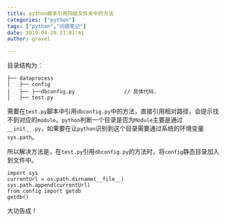 ```yaml
---
title: python脚本引用同级文件夹中的方法 
categories: ["python"]
tags: ["python","问题笔记"]
date: 2019-04-29 21:01:41 
author: gravel

---
```


目录结构为：

```
├── dataprocess                                                    
│   ├── config
│   ├── ├──dbconfig.py                // 具体代码.                    
│   ├── test.py
```

需要在`test.py`脚本中引用`dbconfig.py`中的方法，直接引用相对路径，会提示找不到对应的`module`。`python`判断一个目录是否为`Module`主要是通过 `__init__.py`，如果要在让`python`识别到这个目录需要通过系统的环境变量 `sys.path`。

所以解决方法是，在`test.py`引用`dbconfig.py`的方法时，将`config`静态目录加入到文件中。

```
import sys
currentUrl = os.path.dirname(__file__)
sys.path.append(currentUrl)
from config import getdb
getdb()
```

大功告成！